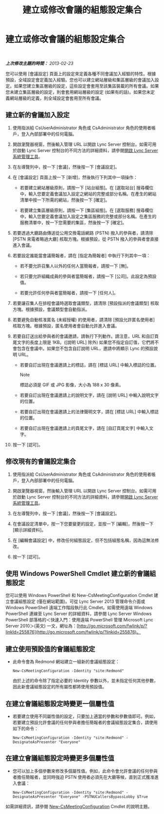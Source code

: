 ﻿---
title: 建立或修改會議的組態設定集合
TOCTitle: 建立或修改會議的組態設定集合
ms:assetid: ce6773c1-a0d5-4405-8e32-33a6f3a46a1a
ms:mtpsurl: https://technet.microsoft.com/zh-tw/library/JJ721889(v=OCS.15)
ms:contentKeyID: 49890318
ms.date: 08/24/2015
mtps_version: v=OCS.15
ms.translationtype: HT
---

# 建立或修改會議的組態設定集合

 

_**上次修改主題的時間：** 2013-02-23_

您可以使用 \[會議設定\] 頁面上的設定來定義各種不同會議加入經驗的特性。根據預設，全域設定會定義加入經驗。您也可以建立網站層級和集區層級的會議加入設定。如果您建立集區層級的設定，這些設定會套用至該集區裝載的所有會議。如果您未建立集區層級的設定，則會套用網站層級的設定 (如果有的話)。如果您未定義網站層級的定義，則全域設定會套用至所有會議。

## 建立新的會議加入設定

1.  使用指派給 CsUserAdministrator 角色或 CsAdministrator 角色的使用者帳戶，登入內部部署中的任何電腦。

2.  開啟瀏覽器視窗，然後輸入管理 URL 以開啟 Lync Server 控制台。如需可用於啟動 Lync Server 控制台的不同方法的詳細資料，請參閱[開啟 Lync Server 系統管理工具](lync-server-2013-open-lync-server-administrative-tools.md)。

3.  在左導覽列中，按一下 \[會議\]，然後按一下 \[會議設定\]。

4.  在 \[會議設定\] 頁面上按一下 \[新增\]，然後執行下列其中一項操作：
    
      - 若要建立網站層級原則，請按一下 \[站台組態\]。在 \[選取站台\] 搜尋欄位中，輸入您要定義會議加入設定之網站的完整或部分名稱。在產生的網站清單中按一下所需的網站，然後按一下 \[確定\]。
    
      - 若要建立集區層級原則，請按一下 \[集區組態\]。在 \[選取服務\] 搜尋欄位中，輸入您要定義會議加入設定之集區服務的完整或部分名稱。在產生的服務清單中，按一下您需要的集區，然後按一下 \[確定\]。

5.  若要透過大廳路由傳送從公用交換電話網路 (PSTN) 撥入的參與者，請清除 \[PSTN 來電者略過大廳\] 核取方塊。根據預設，從 PSTN 撥入的參與者會直接進入會議。

6.  若要設定誰能當會議簡報者，請在 \[指定為簡報者\] 中執行下列其中一項：
    
      - 若不要允許召集人以外的任何人當簡報者，請按一下 \[無\]。
    
      - 若只要允許組織成員的參與者當簡報者，請按一下 \[公司\]。此設定為預設值。
    
      - 若要允許任何參與者當簡報者，請按一下 \[任何人\]。

7.  若要讓召集人在排程會議時選取會議類型，請清除 \[預設指派的會議類型\] 核取方塊。根據預設，會議類型會自動指派。

8.  若要避免自動核准匿名 (未經授權) 的使用者，請清除 \[預設允許匿名使用者\] 核取方塊。根據預設，匿名使用者會自動允許進入會議。

9.  若要自訂送出給參與者的會議邀請，請執行下列動作。請注意，URL 和自訂頁尾文字的長度上限是 1KB。(\[說明 URL\] 除外) 如果您不指定自訂值，它們將不會包含在會議中。如果您不包含自訂說明 URL，邀請中將顯示 Lync 的預設說明 URL。
    
      - 若要自訂出現在會議邀請上的標誌，請在 \[標誌 URL\] 中輸入標誌的位置。
        
        > [!NOTE]  
        > 標誌必須是 GIF 或 JPG 影像，大小為 188 x 30 像素。
        
    
      - 若要自訂出現在會議邀請上的說明文字，請在 \[說明 URL\] 中輸入說明文字的位置。
    
      - 若要自訂出現在會議邀請上的法律聲明文字，請在 \[標誌 URL\] 中輸入標誌的位置。
    
      - 若要自訂出現在會議邀請上的頁尾文字，請在 \[自訂頁尾文字\] 中輸入文字。

10. 按一下 \[認可\]。

## 修改現有的會議設定集合

1.  使用指派給 CsUserAdministrator 角色或 CsAdministrator 角色的使用者帳戶，登入內部部署中的任何電腦。

2.  開啟瀏覽器視窗，然後輸入管理 URL 以開啟 Lync Server 控制台。如需可用於啟動 Lync Server 控制台的不同方法的詳細資料，請參閱[開啟 Lync Server 系統管理工具](lync-server-2013-open-lync-server-administrative-tools.md)。

3.  在左導覽列中，按一下 \[會議\]，然後按一下 \[會議設定\]。

4.  在會議設定清單中，按一下您要變更的設定，並按一下 \[編輯\]，然後按一下 \[顯示詳細資料\]。

5.  在 \[編輯會議設定\] 中，修改任何組態設定，但不包括組態名稱，因為這無法修改。

6.  按一下 \[認可\]。

## 使用 Windows PowerShell Cmdlet 建立新的會議組態設定

您可以使用 Windows PowerShell 和 New-CsMeetingConfiguration Cmdlet 建立會議組態設定 (僅在網站範圍)。可從 Lync Server 2013 管理命令介面或 Windows PowerShell 遠端工作階段執行此 Cmdlet。如需使用遠端 Windows PowerShell 連線至 Lync Server 的詳細資料，請參閱 Lync Server Windows PowerShell 部落格的＜快速入門：使用遠端 PowerShell 管理 Microsoft Lync Server 2010＞(英文) 一文，網址為：[http://go.microsoft.com/fwlink/p/?linkId=255876](http://go.microsoft.com/fwlink/p/?linkid=255876)。

## 建立使用預設值的會議組態設定

  - 此命令會為 Redmond 網站建立一組新的會議組態設定：
    
        New-CsMeetingConfiguration -Identity "site:Redmond"
    
    由於上述的命令除了指定必要的 Identity 參數以外，並未指定任何其他參數，因此新會議組態設定的所有屬性都將使用預設值。

## 在建立會議組態設定時變更一個屬性值

  - 若要建立使用不同屬性值的設定，只要加上適當的參數和參數值即可。例如，若要建立預設允許會議的任何參與者擔任簡報者的會議組態設定集合，請使用如下的命令：
    
        New-CsMeetingConfiguration -Identity "site:Redmond" -DesignateAsPresenter "Everyone"

## 在建立會議組態設定時變更多個屬性值

  - 您可以加上多個參數來修改多個屬性值。例如，此命令會允許會議的任何參與者擔任簡報者，並同時強迫 PSTN 使用者必須先在大廳等候，直到正式獲准進入會議：
    
        New-CsMeetingConfiguration -Identity "site:Redmond" -DesignateAsPresenter "Everyone" -PSTNUCallersBypassLobby $True

如需詳細資訊，請參閱 [New-CsMeetingConfiguration](https://docs.microsoft.com/en-us/powershell/module/skype/New-CsMeetingConfiguration) Cmdlet 的說明主題。

